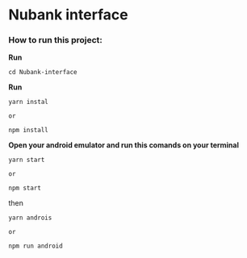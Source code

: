 # Nubank interface 


### How to run this project:

**Run**
```
cd Nubank-interface
```
**Run**
```
yarn instal 

or

npm install
```

**Open your android emulator and run this comands on your terminal**  

```
yarn start 

or 

npm start
```

then

```
yarn androis 

or 

npm run android 
```

